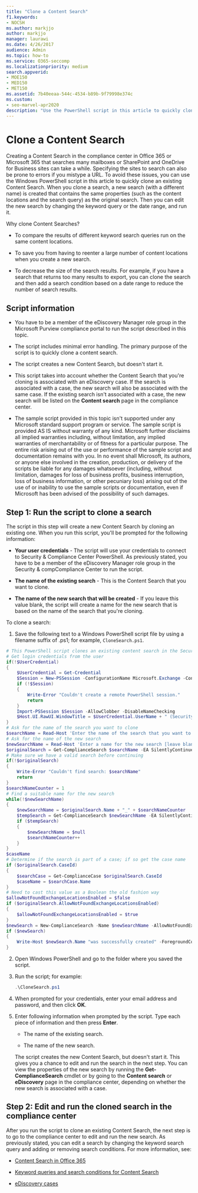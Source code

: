 ```yaml
---
title: "Clone a Content Search"
f1.keywords:
- NOCSH
ms.author: markjjo
author: markjjo
manager: laurawi
ms.date: 4/26/2017
audience: Admin
ms.topic: how-to
ms.service: O365-seccomp
ms.localizationpriority: medium
search.appverid:
- MOE150
- MED150
- MET150
ms.assetid: 7b40eeaa-544c-4534-b89b-9f79998e374c
ms.custom:
- seo-marvel-apr2020
description: "Use the PowerShell script in this article to quickly clone an existing Content Search in the compliance center in Office 365 or Microsoft 365."
---
```


# Clone a Content Search

Creating a Content Search in the compliance center in Office 365 or Microsoft 365 that searches many mailboxes or SharePoint and OneDrive for Business sites can take a while. Specifying the sites to search can also be prone to errors if you mistype a URL. To avoid these issues, you can use the Windows PowerShell script in this article to quickly clone an existing Content Search. When you clone a search, a new search (with a different name) is created that contains the same properties (such as the content locations and the search query) as the original search. Then you can edit the new search by changing the keyword query or the date range, and run it.
  
Why clone Content Searches?
  
- To compare the results of different keyword search queries run on the same content locations.
    
- To save you from having to reenter a large number of content locations when you create a new search.
    
- To decrease the size of the search results. For example, if you have a search that returns too many results to export, you can clone the search and then add a search condition based on a date range to reduce the number of search results.
  
## Script information

- You have to be a member of the eDiscovery Manager role group in the Microsoft Purview compliance portal to run the script described in this topic.
    
- The script includes minimal error handling. The primary purpose of the script is to quickly clone a content search.
    
- The script creates a new Content Search, but doesn't start it.
    
- This script takes into account whether the Content Search that you're cloning is associated with an eDiscovery case. If the search is associated with a case, the new search will also be associated with the same case. If the existing search isn't associated with a case, the new search will be listed on the **Content search** page in the compliance center. 
    
- The sample script provided in this topic isn't supported under any Microsoft standard support program or service. The sample script is provided AS IS without warranty of any kind. Microsoft further disclaims all implied warranties including, without limitation, any implied warranties of merchantability or of fitness for a particular purpose. The entire risk arising out of the use or performance of the sample script and documentation remains with you. In no event shall Microsoft, its authors, or anyone else involved in the creation, production, or delivery of the scripts be liable for any damages whatsoever (including, without limitation, damages for loss of business profits, business interruption, loss of business information, or other pecuniary loss) arising out of the use of or inability to use the sample scripts or documentation, even if Microsoft has been advised of the possibility of such damages.
  
## Step 1: Run the script to clone a search

The script in this step will create a new Content Search by cloning an existing one. When you run this script, you'll be prompted for the following information:
  
- **Your user credentials** - The script will use your credentials to connect to Security & Compliance Center PowerShell. As previously stated, you have to be a member of the eDiscovery Manager role group in the Security & compCompliance Center to run the script. 
    
- **The name of the existing search** - This is the Content Search that you want to clone. 
    
- **The name of the new search that will be created** - If you leave this value blank, the script will create a name for the new search that is based on the name of the search that you're cloning. 
    
To clone a search:
  
1. Save the following text to a Windows PowerShell script file by using a filename suffix of .ps1; for example, `CloneSearch.ps1`.
    
  ```powershell
  # This PowerShell script clones an existing content search in the Security &amp; Compliance Center.
  # Get login credentials from the user
  if(!$UserCredential)
  {
      $UserCredential = Get-Credential
      $Session = New-PSSession -ConfigurationName Microsoft.Exchange -ConnectionUri https://ps.compliance.protection.outlook.com/powershell-liveid -Credential $UserCredential -Authentication Basic -AllowRedirection
      if (!$Session)
      {
          Write-Error "Couldn't create a remote PowerShell session."
          return
      }
      Import-PSSession $Session -AllowClobber -DisableNameChecking
      $Host.UI.RawUI.WindowTitle = $UserCredential.UserName + " (Security & Compliance Center)"
  }
  # Ask for the name of the search you want to clone
  $searchName = Read-Host 'Enter the name of the search that you want to clone'
  # Ask for the name of the new search
  $newSearchName = Read-Host 'Enter a name for the new search [leave blank to automatically generate a name]'
  $originalSearch = Get-ComplianceSearch $searchName -EA SilentlyContinue
  # Make sure we have a valid search before continuing
  if(!$originalSearch)
  {
      Write-Error "Couldn't find search: $searchName"
      return
  }
  $searchNameCounter = 1
  # Find a suitable name for the new search
  while(!$newSearchName)
  {
      $newSearchName = $originalSearch.Name + "_" + $searchNameCounter
      $tempSearch = Get-ComplianceSearch $newSearchName -EA SilentlyContinue
      if ($tempSearch)
      {
          $newSearchName = $null
          $searchNameCounter++
      }
  }
  $caseName
  # Determine if the search is part of a case; if so get the case name
  if ($originalSearch.CaseId)
  {
      $searchCase = Get-ComplianceCase $originalSearch.CaseId
      $caseName = $searchCase.Name
  }
  # Need to cast this value as a Boolean the old fashion way
  $allowNotFoundExchangeLocationsEnabled = $false
  if ($originalSearch.AllowNotFoundExchangeLocationsEnabled)
  {
      $allowNotFoundExchangeLocationsEnabled = $true
  }
  $newSearch = New-ComplianceSearch -Name $newSearchName -AllowNotFoundExchangeLocationsEnabled $allowNotFoundExchangeLocationsEnabled -Case $caseName -ContentMatchQuery $originalSearch.ContentMatchQuery -Description $originalSearch.Description -ExchangeLocation $originalSearch.ExchangeLocation -ExchangeLocationExclusion $originalSearch.ExchangeLocationExclusion -Language $originalSearch.Language -SharePointLocation $originalSearch.SharePointLocation -SharePointLocationExclusion $originalSearch.SharePointLocationExclusion -PublicFolderLocation $originalSearch.PublicFolderLocation
  if ($newSearch)
  {
      Write-Host $newSearch.Name "was successfully created" -ForegroundColor Yellow
  }
  ```

2. Open Windows PowerShell and go to the folder where you saved the script.
    
3. Run the script; for example:
    
    ```powershell
    .\CloneSearch.ps1
    ```

4. When prompted for your credentials, enter your email address and password, and then click **OK**.
    
5. Enter following information when prompted by the script. Type each piece of information and then press **Enter**.
    
    - The name of the existing search.
    
    - The name of the new search.
    
    The script creates the new Content Search, but doesn't start it. This gives you a chance to edit and run the search in the next step. You can view the properties of the new search by running the **Get-ComplianceSearch** cmdlet or by going to the **Content search** or **eDiscovery** page in the compliance center, depending on whether the new search is associated with a case. 
  
## Step 2: Edit and run the cloned search in the compliance center

After you run the script to clone an existing Content Search, the next step is to go to the compliance center to edit and run the new search. As previously stated, you can edit a search by changing the keyword search query and adding or removing search conditions. For more information, see:
  
- [Content Search in Office 365](content-search.md)
    
- [Keyword queries and search conditions for Content Search](keyword-queries-and-search-conditions.md)
    
- [eDiscovery cases](./get-started-core-ediscovery.md)